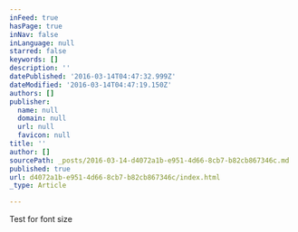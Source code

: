```yaml
---
inFeed: true
hasPage: true
inNav: false
inLanguage: null
starred: false
keywords: []
description: ''
datePublished: '2016-03-14T04:47:32.999Z'
dateModified: '2016-03-14T04:47:19.150Z'
authors: []
publisher:
  name: null
  domain: null
  url: null
  favicon: null
title: ''
author: []
sourcePath: _posts/2016-03-14-d4072a1b-e951-4d66-8cb7-b82cb867346c.md
published: true
url: d4072a1b-e951-4d66-8cb7-b82cb867346c/index.html
_type: Article

---
```

Test for font size